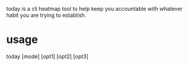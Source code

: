 today is a cli heatmap tool to help keep you accountable with whatever habit you are trying to establish.

# usage
today [mode] [opt1] [opt2] [opt3]

